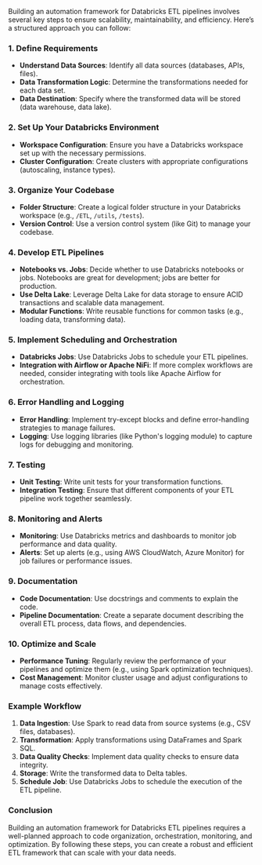 Building an automation framework for Databricks ETL pipelines involves several key steps to ensure scalability, maintainability, and efficiency. Here’s a structured approach you can follow:

### 1. Define Requirements

- **Understand Data Sources**: Identify all data sources (databases, APIs, files).
- **Data Transformation Logic**: Determine the transformations needed for each data set.
- **Data Destination**: Specify where the transformed data will be stored (data warehouse, data lake).

### 2. Set Up Your Databricks Environment

- **Workspace Configuration**: Ensure you have a Databricks workspace set up with the necessary permissions.
- **Cluster Configuration**: Create clusters with appropriate configurations (autoscaling, instance types).

### 3. Organize Your Codebase

- **Folder Structure**: Create a logical folder structure in your Databricks workspace (e.g., `/ETL`, `/utils`, `/tests`).
- **Version Control**: Use a version control system (like Git) to manage your codebase.

### 4. Develop ETL Pipelines

- **Notebooks vs. Jobs**: Decide whether to use Databricks notebooks or jobs. Notebooks are great for development; jobs are better for production.
- **Use Delta Lake**: Leverage Delta Lake for data storage to ensure ACID transactions and scalable data management.
- **Modular Functions**: Write reusable functions for common tasks (e.g., loading data, transforming data).

### 5. Implement Scheduling and Orchestration

- **Databricks Jobs**: Use Databricks Jobs to schedule your ETL pipelines.
- **Integration with Airflow or Apache NiFi**: If more complex workflows are needed, consider integrating with tools like Apache Airflow for orchestration.

### 6. Error Handling and Logging

- **Error Handling**: Implement try-except blocks and define error-handling strategies to manage failures.
- **Logging**: Use logging libraries (like Python's logging module) to capture logs for debugging and monitoring.

### 7. Testing

- **Unit Testing**: Write unit tests for your transformation functions.
- **Integration Testing**: Ensure that different components of your ETL pipeline work together seamlessly.

### 8. Monitoring and Alerts

- **Monitoring**: Use Databricks metrics and dashboards to monitor job performance and data quality.
- **Alerts**: Set up alerts (e.g., using AWS CloudWatch, Azure Monitor) for job failures or performance issues.

### 9. Documentation

- **Code Documentation**: Use docstrings and comments to explain the code.
- **Pipeline Documentation**: Create a separate document describing the overall ETL process, data flows, and dependencies.

### 10. Optimize and Scale

- **Performance Tuning**: Regularly review the performance of your pipelines and optimize them (e.g., using Spark optimization techniques).
- **Cost Management**: Monitor cluster usage and adjust configurations to manage costs effectively.

### Example Workflow

1. **Data Ingestion**: Use Spark to read data from source systems (e.g., CSV files, databases).
2. **Transformation**: Apply transformations using DataFrames and Spark SQL.
3. **Data Quality Checks**: Implement data quality checks to ensure data integrity.
4. **Storage**: Write the transformed data to Delta tables.
5. **Schedule Job**: Use Databricks Jobs to schedule the execution of the ETL pipeline.

### Conclusion

Building an automation framework for Databricks ETL pipelines requires a well-planned approach to code organization, orchestration, monitoring, and optimization. By following these steps, you can create a robust and efficient ETL framework that can scale with your data needs.
